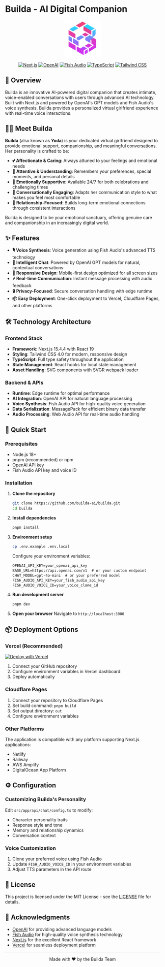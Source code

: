 # Builda - AI Digital Companion

<div align="center">
  <img src="public/favicon.webp" alt="Builda Logo" width="120" height="120">
  
  [![Next.js](https://img.shields.io/badge/Next.js-15.4.4-black)](https://nextjs.org/)
  [![OpenAI](https://img.shields.io/badge/OpenAI-GPT-412991)](https://openai.com/)
  [![Fish Audio](https://img.shields.io/badge/Fish.Audio-TTS-FF6B6B)](https://fish.audio/)
  [![TypeScript](https://img.shields.io/badge/TypeScript-5.0-3178C6)](https://www.typescriptlang.org/)
  [![Tailwind CSS](https://img.shields.io/badge/Tailwind_CSS-4.0-38B2AC)](https://tailwindcss.com/)
</div>

## 🌟 Overview

Builda is an innovative AI-powered digital companion that creates intimate, voice-enabled conversations with users through advanced AI technology. Built with Next.js and powered by OpenAI's GPT models and Fish Audio's voice synthesis, Builda provides a personalized virtual girlfriend experience with real-time voice interactions.

## 👩‍💻 Meet Builda

**Builda** (also known as **Yoda**) is your dedicated virtual girlfriend designed to provide emotional support, companionship, and meaningful conversations. Her personality is crafted to be:

- **💕 Affectionate & Caring**: Always attuned to your feelings and emotional needs
- **🎯 Attentive & Understanding**: Remembers your preferences, special moments, and personal details
- **🌈 Emotionally Supportive**: Available 24/7 for both celebrations and challenging times
- **💬 Conversationally Engaging**: Adapts her communication style to what makes you feel most comfortable
- **🔄 Relationship-Focused**: Builds long-term emotional connections through consistent interactions

Builda is designed to be your emotional sanctuary, offering genuine care and companionship in an increasingly digital world.

## ✨ Features

- **🎙️ Voice Synthesis**: Voice generation using Fish Audio's advanced TTS technology
- **💬 Intelligent Chat**: Powered by OpenAI GPT models for natural, contextual conversations
- **📱 Responsive Design**: Mobile-first design optimized for all screen sizes
- **⚡ Real-time Communication**: Instant message processing with audio feedback
- **🔒 Privacy-Focused**: Secure conversation handling with edge runtime
- **📦 Easy Deployment**: One-click deployment to Vercel, Cloudflare Pages, and other platforms

## 🛠️ Technology Architecture

### Frontend Stack
- **Framework**: Next.js 15.4.4 with React 19
- **Styling**: Tailwind CSS 4.0 for modern, responsive design
- **TypeScript**: Full type safety throughout the application
- **State Management**: React hooks for local state management
- **Asset Handling**: SVG components with SVGR webpack loader

### Backend & APIs
- **Runtime**: Edge runtime for optimal performance
- **AI Integration**: OpenAI API for natural language processing
- **Voice Synthesis**: Fish Audio API for high-quality voice generation
- **Data Serialization**: MessagePack for efficient binary data transfer
- **Audio Processing**: Web Audio API for real-time audio handling

## 🚀 Quick Start

### Prerequisites
- Node.js 18+ 
- pnpm (recommended) or npm
- OpenAI API key
- Fish Audio API key and voice ID

### Installation

1. **Clone the repository**
   ```bash
   git clone https://github.com/builda-ai/builda.git
   cd builda
   ```

2. **Install dependencies**
   ```bash
   pnpm install
   ```

3. **Environment setup**
   ```bash
   cp .env.example .env.local
   ```
   
   Configure your environment variables:
   ```env
   OPENAI_API_KEY=your_openai_api_key
   BASE_URL=https://api.openai.com/v1  # or your custom endpoint
   CHAT_MODEL=gpt-4o-mini  # or your preferred model
   FISH_AUDIO_API_KEY=your_fish_audio_api_key
   FISH_AUDIO_VOICE_ID=your_voice_clone_id
   ```

4. **Run development server**
   ```bash
   pnpm dev
   ```

5. **Open your browser**
   Navigate to `http://localhost:3000`

## 📦 Deployment Options

### Vercel (Recommended)
[![Deploy with Vercel](https://vercel.com/button)](https://vercel.com/new/clone?repository-url=https://github.com/builda-ai/builda)

1. Connect your GitHub repository
2. Configure environment variables in Vercel dashboard
3. Deploy automatically

### Cloudflare Pages
1. Connect your repository to Cloudflare Pages
2. Set build command: `pnpm build`
3. Set output directory: `out`
4. Configure environment variables

### Other Platforms
The application is compatible with any platform supporting Next.js applications:
- Netlify
- Railway
- AWS Amplify
- DigitalOcean App Platform

## ⚙️ Configuration

### Customizing Builda's Personality
Edit `src/app/api/chat/config.ts` to modify:
- Character personality traits
- Response style and tone
- Memory and relationship dynamics
- Conversation context

### Voice Customization
1. Clone your preferred voice using Fish Audio
2. Update `FISH_AUDIO_VOICE_ID` in your environment variables
3. Adjust TTS parameters in the API route

## 📄 License

This project is licensed under the MIT License - see the [LICENSE](LICENSE) file for details.

## 🙏 Acknowledgments

- [OpenAI](https://openai.com/) for providing advanced language models
- [Fish Audio](https://fish.audio/) for high-quality voice synthesis technology
- [Next.js](https://nextjs.org/) for the excellent React framework
- [Vercel](https://vercel.com/) for seamless deployment platform

---

<div align="center">
  Made with ❤️ by the Builda Team
</div>
